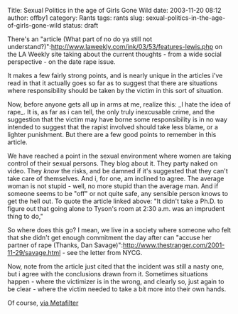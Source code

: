 Title: Sexual Politics in the age of Girls Gone Wild
date: 2003-11-20 08:12
author: offby1
category: Rants
tags: rants
slug: sexual-politics-in-the-age-of-girls-gone-wild
status: draft

There's an "article (What part of no do ya still not understand?)":http://www.laweekly.com/ink/03/53/features-lewis.php on the LA Weekly site taking about the current thoughts - from a wide social perspective - on the date rape issue.

It makes a few fairly strong points, and is nearly unique in the articles i've read in that it actually goes so far as to suggest that there are situations where responsibility should be taken by the victim in this sort of situation.

Now, before anyone gets all up in arms at me, realize this: \_I hate the idea of rape\_. It is, as far as i can tell, the only truly inexcusable crime, and the suggestion that the victim may have borne some responsibility is in no way intended to suggest that the rapist involved should take less blame, or a lighter punishment. But there are a few good points to remember in this article.

We have reached a point in the sexual environment where women are taking control of their sexual persons. They blog about it. They party naked on video. They _know_ the risks, and be damned if it's suggested that they can't take care of themselves. And i, for one, am inclined to agree. The average woman is not stupid - well, no more stupid than the average man. And if someone seems to be "off" or not quite safe, any sensible person knows to get the hell out. To quote the article linked above: "It didn't take a Ph.D. to figure out that going alone to Tyson's room at 2:30 a.m. was an imprudent thing to do,"

So where does this go? I mean, we live in a society where someone who felt that she didn't get enough commitment the day after can "accuse her partner of rape (Thanks, Dan Savage)":http://www.thestranger.com/2001-11-29/savage.html - see the letter from NYCG.

Now, note from the article just cited that the incident was still a nasty one, but i agree with the conclusions drawn from it. Sometimes situations happen - where the victimizer is in the wrong, and clearly so, just again to be clear - where the victim needed to take a bit more into their own hands.

Of course, [via Metafilter](http://www.metafilter.com/mefi/29711)
